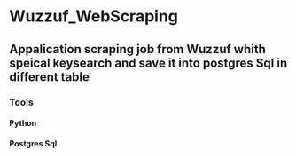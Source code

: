 # Wuzzuf_WebScraping
## Appalication scraping job from Wuzzuf whith speical keysearch and save it into postgres Sql in different table 

### Tools
#### Python
#### Postgres Sql

